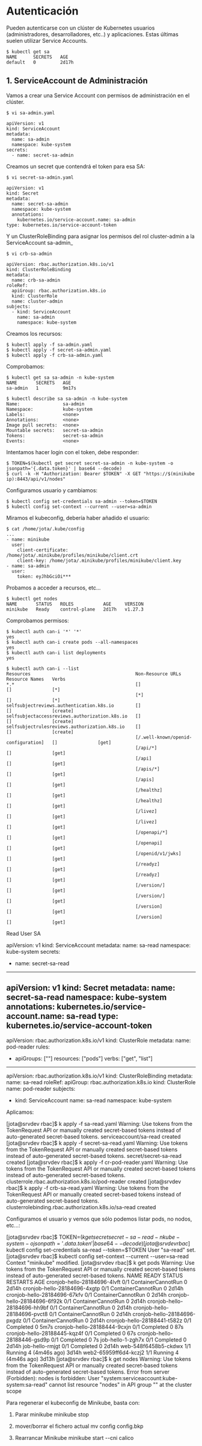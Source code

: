 # Autenticación
Pueden autenticarse con un clúster de Kubernetes usuarios (administradores, desarrolladores, etc..) y aplicaciones. Estas últimas suelen utilizar Service Accounts.

	$ kubectl get sa
	NAME      SECRETS   AGE
	default   0         2d17h

## 1. ServiceAccount de Administración

Vamos a crear una Service Account con permisos de administración en el clúster.

	$ vi sa-admin.yaml
	
	apiVersion: v1
	kind: ServiceAccount
	metadata:
	  name: sa-admin
	  namespace: kube-system
	secrets:
	  - name: secret-sa-admin

Creamos un secret que contendrá el token para esa SA:

	$ vi secret-sa-admin.yaml
	
	apiVersion: v1
	kind: Secret
	metadata:
	  name: secret-sa-admin
	  namespace: kube-system
	  annotations:
	    kubernetes.io/service-account.name: sa-admin
	type: kubernetes.io/service-account-token

Y un ClusterRoleBinding para asignar los permisos del rol cluster-admin a la ServiceAccount sa-admin_

	$ vi crb-sa-admin

	apiVersion: rbac.authorization.k8s.io/v1
	kind: ClusterRoleBinding
	metadata:
	  name: crb-sa-admin
	roleRef:
	  apiGroup: rbac.authorization.k8s.io
	  kind: ClusterRole
	  name: cluster-admin
	subjects:
	  - kind: ServiceAccount
	    name: sa-admin
	    namespace: kube-system
    
Creamos los recursos:

	$ kubectl apply -f sa-admin.yaml 
	$ kubectl apply -f secret-sa-admin.yaml 
	$ kubectl apply -f crb-sa-admin.yaml 

Comprobamos:

	$ kubectl get sa sa-admin -n kube-system
	NAME       SECRETS   AGE
	sa-admin   1         9m17s

	$ kubectl describe sa sa-admin -n kube-system
	Name:                sa-admin
	Namespace:           kube-system
	Labels:              <none>
	Annotations:         <none>
	Image pull secrets:  <none>
	Mountable secrets:   secret-sa-admin
	Tokens:              secret-sa-admin
	Events:              <none>

Intentamos hacer login con el token, debe responder:

	$ TOKEN=$(kubectl get secret secret-sa-admin -n kube-system -o jsonpath='{.data.token}' | base64 --decode)
	$ curl -k -H "Authorization: Bearer $TOKEN" -X GET "https://$(minikube ip):8443/api/v1/nodes"

Configuramos usuario y cambiamos:
 
	$ kubectl config set-credentials sa-admin --token=$TOKEN
	$ kubectl config set-context --current --user=sa-admin

Miramos el kubeconfig, debería haber añadido el usuario:

	$ cat /home/jota/.kube/config
	...
	- name: minikube
	  user:
	    client-certificate: /home/jota/.minikube/profiles/minikube/client.crt
	    client-key: /home/jota/.minikube/profiles/minikube/client.key
	- name: sa-admin
	  user:
	    token: eyJhbGciOi***

Probamos a acceder a recursos, etc...

	$ kubectl get nodes
	NAME       STATUS   ROLES           AGE     VERSION
	minikube   Ready    control-plane   2d17h   v1.27.3


Comprobamos permisos:

	$ kubectl auth can-i '*' '*'
	yes
	$ kubectl auth can-i create pods --all-namespaces
	yes
	$ kubectl auth can-i list deployments
	yes

	$ kubectl auth can-i --list
	Resources                                       Non-Resource URLs                     Resource Names   Verbs
	*.*                                             []                                    []               [*]
	                                                [*]                                   []               [*]
	selfsubjectreviews.authentication.k8s.io        []                                    []               [create]
	selfsubjectaccessreviews.authorization.k8s.io   []                                    []               [create]
	selfsubjectrulesreviews.authorization.k8s.io    []                                    []               [create]
	                                                [/.well-known/openid-configuration]   []               [get]
	                                                [/api/*]                              []               [get]
	                                                [/api]                                []               [get]
	                                                [/apis/*]                             []               [get]
	                                                [/apis]                               []               [get]
	                                                [/healthz]                            []               [get]
	                                                [/healthz]                            []               [get]
	                                                [/livez]                              []               [get]
	                                                [/livez]                              []               [get]
	                                                [/openapi/*]                          []               [get]
	                                                [/openapi]                            []               [get]
	                                                [/openid/v1/jwks]                     []               [get]
	                                                [/readyz]                             []               [get]
	                                                [/readyz]                             []               [get]
	                                                [/version/]                           []               [get]
	                                                [/version/]                           []               [get]
	                                                [/version]                            []               [get]
	                                                [/version]                            []               [get]



Read User  SA

apiVersion: v1
kind: ServiceAccount
metadata:
  name: sa-read
  namespace: kube-system
secrets:
  - name: secret-sa-read
---
apiVersion: v1
kind: Secret
metadata:
  name: secret-sa-read
  namespace: kube-system
  annotations:
    kubernetes.io/service-account.name: sa-read
type: kubernetes.io/service-account-token
---
apiVersion: rbac.authorization.k8s.io/v1
kind: ClusterRole
metadata:
  name: pod-reader
rules:
  - apiGroups: [""]
    resources: ["pods"]
    verbs: ["get", "list"]
---
apiVersion: rbac.authorization.k8s.io/v1
kind: ClusterRoleBinding
metadata:
  name: sa-read
roleRef:
  apiGroup: rbac.authorization.k8s.io
  kind: ClusterRole
  name: pod-reader
subjects:
  - kind: ServiceAccount
    name: sa-read
    namespace: kube-system
    
Aplicamos:

[jota@srvdev rbac]$ k apply -f sa-read.yaml 
Warning: Use tokens from the TokenRequest API or manually created secret-based tokens instead of auto-generated secret-based tokens.
serviceaccount/sa-read created
[jota@srvdev rbac]$ k apply -f secret-sa-read.yaml 
Warning: Use tokens from the TokenRequest API or manually created secret-based tokens instead of auto-generated secret-based tokens.
secret/secret-sa-read created
[jota@srvdev rbac]$ k apply -f cr-pod-reader.yaml 
Warning: Use tokens from the TokenRequest API or manually created secret-based tokens instead of auto-generated secret-based tokens.
clusterrole.rbac.authorization.k8s.io/pod-reader created
[jota@srvdev rbac]$ k apply -f crb-sa-read.yaml 
Warning: Use tokens from the TokenRequest API or manually created secret-based tokens instead of auto-generated secret-based tokens.
clusterrolebinding.rbac.authorization.k8s.io/sa-read created

Configuramos el usuario y vemos que sólo podemos listar pods, no nodos, etc...:

[jota@srvdev rbac]$ TOKEN=$(k get secret secret-sa-read -n kube-system -o jsonpath='{.data.token}' | base64 --decode)
[jota@srvdev rbac]$ kubectl config set-credentials sa-read --token=$TOKEN
User "sa-read" set.
[jota@srvdev rbac]$ kubectl config set-context --current --user=sa-read
Context "minikube" modified.
[jota@srvdev rbac]$ k get pods
Warning: Use tokens from the TokenRequest API or manually created secret-based tokens instead of auto-generated secret-based tokens.
NAME                           READY   STATUS               RESTARTS        AGE
cronjob-hello-28184696-4lvft   0/1     ContainerCannotRun   0               2d14h
cronjob-hello-28184696-4xgtp   0/1     ContainerCannotRun   0               2d14h
cronjob-hello-28184696-67kfv   0/1     ContainerCannotRun   0               2d14h
cronjob-hello-28184696-6f92k   0/1     ContainerCannotRun   0               2d14h
cronjob-hello-28184696-hh9bf   0/1     ContainerCannotRun   0               2d14h
cronjob-hello-28184696-pvct8   0/1     ContainerCannotRun   0               2d14h
cronjob-hello-28184696-pxgdz   0/1     ContainerCannotRun   0               2d14h
cronjob-hello-28188441-t582z   0/1     Completed            0               5m7s
cronjob-hello-28188444-9cxjn   0/1     Completed            0               87s
cronjob-hello-28188445-kqz4f   0/1     Completed            0               67s
cronjob-hello-28188446-gsd9p   0/1     Completed            0               7s
job-hello-1-zgh7x              0/1     Completed            0               2d14h
job-hello-rmjgt                0/1     Completed            0               2d14h
web-548f6458b5-ckdwx           1/1     Running              4 (4m46s ago)   3d14h
web2-65959ff6d4-kczj2          1/1     Running              4 (4m46s ago)   3d13h
[jota@srvdev rbac]$ k get nodes
Warning: Use tokens from the TokenRequest API or manually created secret-based tokens instead of auto-generated secret-based tokens.
Error from server (Forbidden): nodes is forbidden: User "system:serviceaccount:kube-system:sa-read" cannot list resource "nodes" in API group "" at the cluster scope


Para regenerar el kubeconfig de Minikube, basta con:

1. Parar minikube
minikube stop

2. mover/borrar el fichero actual
mv config config.bkp

3. Rearrancar Minikube
minikube start --cni calico
